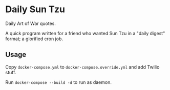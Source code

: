# Daily Sun Tzu

Daily Art of War quotes. 

A quick program written for a friend who wanted Sun Tzu in a "daily digest" format; a glorified cron job.

## Usage

Copy `docker-compose.yml` to  `docker-compose.override.yml` and add Twilio stuff.

Run `docker-compose --build -d` to run as daemon.
